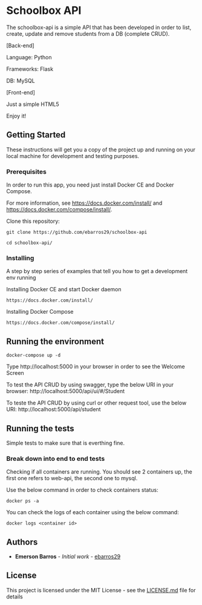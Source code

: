 # Schoolbox API

The schoolbox-api is a simple API that has been developed in order to list, create, update and remove students from a DB (complete CRUD).

[Back-end]

Language: Python

Frameworks: Flask

DB: MySQL

[Front-end]

Just a simple HTML5

Enjoy it!


## Getting Started

These instructions will get you a copy of the project up and running on your local machine for development and testing purposes. 

### Prerequisites

In order to run this app, you need just install Docker CE and Docker Compose.

For more information, see https://docs.docker.com/install/ and https://docs.docker.com/compose/install/.

Clone this repository:

```
git clone https://github.com/ebarros29/schoolbox-api

cd schoolbox-api/
```

### Installing

A step by step series of examples that tell you how to get a development env running

Installing Docker CE and start Docker daemon

```
https://docs.docker.com/install/
```

Installing Docker Compose

```
https://docs.docker.com/compose/install/
```

## Running the environment

```
docker-compose up -d

```
Type http://localhost:5000 in your browser in order to see the Welcome Screen

To test the API CRUD by using swagger, type the below URI in your browser:
http://localhost:5000/api/ui/#/Student

To teste the API CRUD by using curl or other request tool, use the below URI:
http://localhost:5000/api/student

## Running the tests

Simple tests to make sure that is everthing fine.

### Break down into end to end tests

Checking if all containers are running. You should see 2 containers up, the first one refers to web-api, the second one to mysql. 

Use the below command in order to check containers status:

```
docker ps -a
```

You can check the logs of each container using the below command:

```
docker logs <container id>
```

## Authors

* **Emerson Barros** - *Initial work* - [ebarros29](https://github.com/ebarros29)

<!-- See also the list of [contributors](https://github.com/your/project/contributors) who participated in this project.-->

## License

This project is licensed under the MIT License - see the [LICENSE.md](LICENSE.md) file for details
